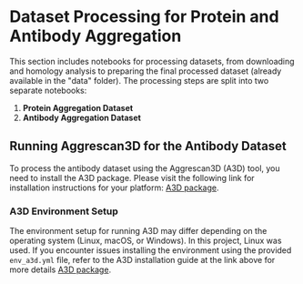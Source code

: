 <!-- In this section , it includes the notebook to precessing the dataset from downloading to homology analysis to final processed dataset (already in "data" folder)

It includes two notebooks, 1 for protein aggregation dataset, and another one for antibody aggregation dataset.

To run Aggrescan3D tool for antibody dataset, you need to have the a3d package installed , go see :  [A3D package](https://bitbucket.org/lcbio/aggrescan3d/src/master/) for each machine type (linux, window, macos)


## The environment a3d is used basically for running A3D for protein, the installation might difer from one platform to another (macos, window, linux).
## In my case , i run on linux, if there is any trouble installing with "environment_a3d.yml" , go  https://bitbucket.org/lcbio/aggrescan3d/src/master/  to see more.



## in case of error with gfortran, find the correct architecture for your machine

# conda install -c anaconda gfortran_osx-64
conda install -c anaconda gfortran_linux-64


## in case of error related to 'Modeller', you might need to add the "key" as follow:
KEY_MODELLER=MODELIRANJE conda install -c salilab modeller


## in case you use 'dynamics ' mode of aggrescan3d, there might be some error, you need to do as follows:
# #go to this
# ~/miniconda3/envs/agg3d/lib/python2.7/site-packages/CABS/pdblib.py
# #change this
# proc = Popen([self.DSSP_COMMAND, '/dev/stdin'], stdin=PIPE, stdout=PIPE, stderr=PIPE)
# #to this
# proc = Popen(['mkdssp', '/dev/stdin'], stdin=PIPE, stdout=PIPE, stderr=PIPE)
 -->

# Dataset Processing for Protein and Antibody Aggregation

This section includes notebooks for processing datasets, from downloading and homology analysis to preparing the final processed dataset (already available in the "data" folder). The processing steps are split into two separate notebooks:

1. **Protein Aggregation Dataset**
2. **Antibody Aggregation Dataset**

## Running Aggrescan3D for the Antibody Dataset

To process the antibody dataset using the Aggrescan3D (A3D) tool, you need to install the A3D package. Please visit the following link for installation instructions for your platform: [A3D package](https://bitbucket.org/lcbio/aggrescan3d/src/master/).

### A3D Environment Setup
The environment setup for running A3D may differ depending on the operating system (Linux, macOS, or Windows). In this project, Linux was used. If you encounter issues installing the environment using the provided `env_a3d.yml` file, refer to the A3D installation guide at the link above for more details [A3D package](https://bitbucket.org/lcbio/aggrescan3d/src/master/).

